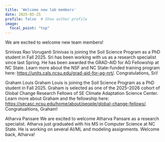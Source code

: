 ```yaml
---
title: 'Welcome new lab members'
date: 2025-05-25
profile: false  # Show author profile
image:
  focal_point: "top"
---
```


We are excited to welcome new team members! 

Srinivas Rao Voruganti
Srinivas is joining the Soil Science Program as a PhD student in Fall 2025. Sri has been working with us as a research specialist since last Spring. He has been awarded the GRAD-AID for AG Fellowship at NC State. Learn more about the NSF and NC State-funded training program here: https://units.cals.ncsu.edu/grad-aid-for-ag-nrt/. Congratulations, Sri!  

Graham Louis
Graham Louis is joining the Soil Science Program as a PhD student in Fall 2025. Graham is selected as one of the 2025–2026 cohort of Global Change Research Fellows of SE Climate Adaptation Science Center. Learn more about Graham and the fellowship here: https://secasc.ncsu.edu/home/about/people/global-change-fellows/. Congratualtions, Graham!

Atharva Pansare
We are excited to welcome Atharva Pansare as a research specialist. Atharva just graduated with his MS in Computer Science at NC State. He is working on several AI/ML and modeling assignments. Welcome back, Atharva!

